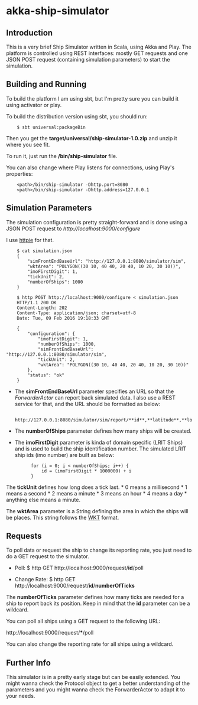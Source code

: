 akka-ship-simulator
===================

Introduction
------------
This is a very brief Ship Simulator written in Scala, using Akka and Play.
The platform is controlled using REST interfaces: mostly GET requests and one JSON POST
request (containing simulation parameters) to start the simulation.


Building and Running
--------------------
To build the platform I am using sbt, but I'm pretty sure you can build it using activator
or play.

To build the distribution version using sbt, you should run:

		$ sbt universal:packageBin

Then you get the **target/universal/ship-simulator-1.0.zip** and unzip it where you see fit.

To run it, just run the **<path>/bin/ship-simulator** file.

You can also change where Play listens for connections, using Play's properties:

		<path>/bin/ship-simulator -Dhttp.port=8080
		<path>/bin/ship-simulator -Dhttp.address=127.0.0.1


Simulation Parameters
---------------------

The simulation configuration is pretty straight-forward and is done using a JSON POST request
to *http://localhost:9000/configure*

I use [httpie](https://github.com/jkbrzt/httpie) for that.

		$ cat simulation.json
		{
			"simFrontEndBaseUrl": "http://127.0.0.1:8080/simulator/sim",
			"wktArea": "POLYGON((30 10, 40 40, 20 40, 10 20, 30 10))",
			"imoFirstDigit": 1,
			"tickUnit": 2,
			"numberOfShips": 1000
		}

		$ http POST http://localhost:9000/configure < simulation.json
		HTTP/1.1 200 OK
		Content-Length: 202
		Content-Type: application/json; charset=utf-8
		Date: Tue, 09 Feb 2016 19:18:33 GMT

		{
		    "configuration": {
		        "imoFirstDigit": 1,
		        "numberOfShips": 1000,
		        "simFrontEndBaseUrl": "http://127.0.0.1:8080/simulator/sim",
		        "tickUnit": 2,
		        "wktArea": "POLYGON((30 10, 40 40, 20 40, 10 20, 30 10))"
		    },
		    "status": "ok"
		}

* The **simFrontEndBaseUrl** parameter specifies an URL so that the *ForwarderActor* can report
back simulated data. I also use a REST service for that, and the URL should be formatted as below:

		http://127.0.0.1:8080/simulator/sim/report/**id**,**latitude**,**longitude**,**timestamp**

* The **numberOfShips** parameter defines how many ships will be created.

* The **imoFirstDigit** parameter is kinda of domain specific (LRIT Ships) and is used to build
the ship identification number. The simulated LRIT ship ids (imo number) are built as below:

			for (i = 0; i < numberOfShips; i++) {
				id = (imoFirstDigit * 1000000) + i
			}

The **tickUnit** defines how long does a tick last.
	* 0 means a millisecond
	* 1 means a second
	* 2 means a minute
	* 3 means an hour
	* 4 means a day
	* anything else means a minute.

The **wktArea** parameter is a String defining the area in which the ships will be places.
This string follows the [WKT](https://en.wikipedia.org/wiki/Well-known_text)
format.

Requests
--------
To poll data or request the ship to change its reporting rate, you just need to do a GET
request to the simulator.

* Poll: $ http GET http://localhost:9000/request/**id**/poll

* Change Rate: $ http GET http://localhost:9000/request/**id**/**numberOfTicks**

The **numberOfTicks** parameter defines how many ticks are needed for a ship to report back
its position. Keep in mind that the **id** parameter can be a wildcard.

You can poll all ships using a GET request to the following URL:

http://localhost:9000/request/**\***/poll

You can also change the reporting rate for all ships using a wildcard.

Further Info
------------
This simulator is in a pretty early stage but can be easily extended. You might wanna check
the Protocol object to get a better understanding of the parameters and you might wanna check
the ForwarderActor to adapt it to your needs.